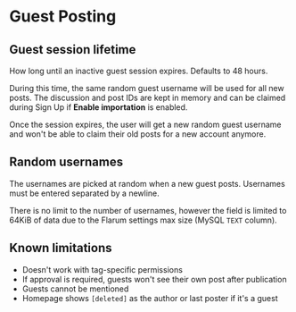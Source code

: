 # Guest Posting

## Guest session lifetime

How long until an inactive guest session expires.
Defaults to 48 hours.

During this time, the same random guest username will be used for all new posts.
The discussion and post IDs are kept in memory and can be claimed during Sign Up if **Enable importation** is enabled.

Once the session expires, the user will get a new random guest username and won't be able to claim their old posts for a new account anymore.

## Random usernames

The usernames are picked at random when a new guest posts.
Usernames must be entered separated by a newline.

There is no limit to the number of usernames, however the field is limited to 64KiB of data due to the Flarum settings max size (MySQL `TEXT` column).

## Known limitations

- Doesn't work with tag-specific permissions
- If approval is required, guests won't see their own post after publication
- Guests cannot be mentioned
- Homepage shows `[deleted]` as the author or last poster if it's a guest
